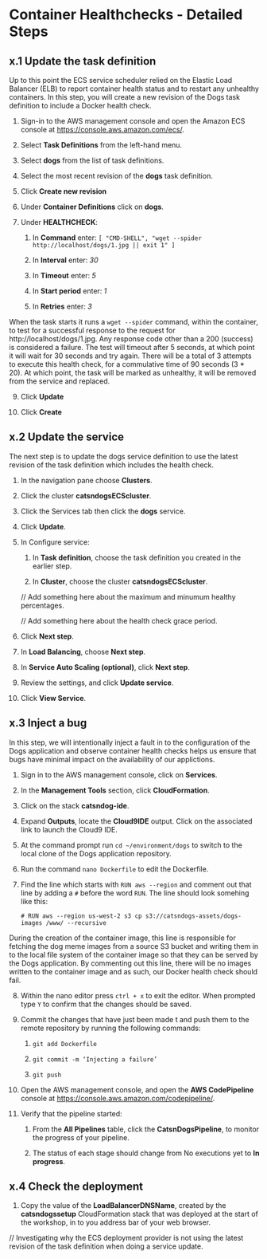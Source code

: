 # Container Healthchecks - Detailed Steps

## x.1	Update the task definition

Up to this point the ECS service scheduler relied on the Elastic Load Balancer (ELB) to report container health status and to restart any unhealthy containers. In this step, you will create a new revision of the Dogs task definition to include a Docker health check.

1. Sign-in to the AWS management console and open the Amazon ECS console at https://console.aws.amazon.com/ecs/.

2. Select **Task Definitions** from the left-hand menu.

3. Select **dogs** from the list of task definitions.

5. Select the most recent revision of the **dogs** task definition.

6. Click **Create new revision**

7. Under **Container Definitions** click on **dogs**.

8. Under **HEALTHCHECK**:

    1. In **Command** enter: `[ "CMD-SHELL", "wget --spider http://localhost/dogs/1.jpg || exit 1" ]`

    2. In **Interval** enter: *30*

    3. In **Timeout** enter: *5*

    4. In **Start period** enter: *1*

    5. In **Retries** enter: *3*

When the task starts it runs a `wget --spider` command, within the container, to test for a successful response to the request for http://localhost/dogs/1.jpg. Any response code other than a 200 (success) is considered a failure. The test will timeout after 5 seconds, at which point it will wait for 30 seconds and try again. There will be a total of 3 attempts to execute this health check, for a commulative time of 90 seconds (3 * 20). At which point, the task will be marked as unhealthy, it will be removed from the service and replaced.

9. Click **Update**

10. Click **Create**

## x.2	Update the service

The next step is to update the dogs service definition to use the latest revision of the task definition which includes the health check.

1. In the navigation pane choose **Clusters**.

2. Click the cluster **catsndogsECScluster**.

3. Click the Services tab then click the **dogs** service.

4. Click **Update**.

5.	In Configure service:

    1. In **Task definition**, choose the task definition you created in the earlier step.

    2. In **Cluster**, choose the cluster **catsndogsECScluster**.

    // Add something here about the maximum and minumum healthy percentages.

    // Add something here about the health check grace period.

6.	Click **Next step**.

7.	In **Load Balancing**, choose **Next step**.

8.	In **Service Auto Scaling (optional)**, click **Next step**.

9.	Review the settings, and click **Update service**.

10.	Click **View Service**.

## x.3	Inject a bug

In this step, we will intentionally inject a fault in to the configuration of the Dogs application and observe container health checks helps us ensure that bugs have minimal impact on the availability of our applictions.

1. Sign in to the AWS management console, click on **Services**.

2. In the **Management Tools** section, click **CloudFormation**.

3. Click on the stack **catsndog-ide**.

4. Expand **Outputs**, locate the **Cloud9IDE** output. Click on the associated link to launch the Cloud9 IDE.

5. At the command prompt run `cd ~/environment/dogs` to switch to the local clone of the Dogs application repository.

6. Run the command `nano Dockerfile` to edit the Dockerfile.

7. Find the line which starts with `RUN aws --region` and comment out that line by adding a `#` before the word `RUN`. The line should look somehing like this:

    `# RUN aws --region us-west-2 s3 cp s3://catsndogs-assets/dogs-images /www/ --recursive`

During the creation of the container image, this line is responsible for fetching the dog meme images from a source S3 bucket and writing them in to the local file system of the container image so that they can be served by the Dogs application. By commenting out this line, there will be no images written to the container image and as such, our Docker health check should fail.

8. Within the nano editor press `ctrl + x` to exit the editor. When prompted type `Y` to confirm that the changes should be saved.

9. Commit the changes that have just been made t and push them to the remote repository by running the following commands:

    1.	`git add Dockerfile`

    2.	`git commit -m ‘Injecting a failure’`

    3.	`git push`

10.	Open the AWS management console, and open the **AWS CodePipeline** console at https://console.aws.amazon.com/codepipeline/.

11.	Verify that the pipeline started:

    1.	From the **All Pipelines** table, click the **CatsnDogsPipeline**, to monitor the progress of your pipeline.

    2.	The status of each stage should change from No executions yet to **In progress**.

## x.4  Check the deployment

1. Copy the value of the **LoadBalancerDNSName**, created by the **catsndogssetup** CloudFormation stack that was deployed at the start of the workshop, in to you address bar of your web browser.

// Investigating why the ECS deployment provider is not using the latest revision of the task definition when doing a service update.

